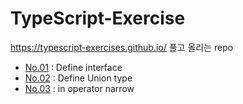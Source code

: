 # TypeScript-Exercise
https://typescript-exercises.github.io/
풀고 올리는 repo

- [No.01](https://github.com/heeeione/TypeScript-Exercise/blob/main/Ex01.ts) : Define interface
- [No.02](https://github.com/heeeione/TypeScript-Exercise/blob/main/Ex02.ts) : Define Union type
- [No.03](https://github.com/heeeione/TypeScript-Exercise/blob/main/Ex03.ts) : in operator narrow
